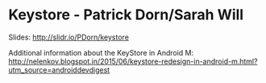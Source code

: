 # Keystore - Patrick Dorn/Sarah Will

Slides: http://slidr.io/PDorn/keystore 

Additional information about the KeyStore in Android M: 
http://nelenkov.blogspot.in/2015/06/keystore-redesign-in-android-m.html?utm_source=androiddevdigest

